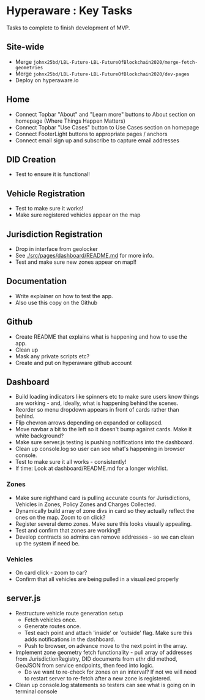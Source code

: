 # Hyperaware : Key Tasks

Tasks to complete to finish development of MVP.

## Site-wide

- Merge `johnx25bd/LBL-Future-LBL-FutureOfBlockchain2020/merge-fetch-geometries`
- Merge `johnx25bd/LBL-Future-LBL-FutureOfBlockchain2020/dev-pages`
- Deploy on hyperaware.io

## Home

- Connect Topbar "About" and "Learn more" buttons to About section on homepage (Where Things Happen Matters)
- Connect Topbar "Use Cases" button to Use Cases section on homepage
- Connect FooterLight buttons to appropriate pages / anchors
- Connect email sign up and subscribe to capture email addresses


## DID Creation

- Test to ensure it is functional!

## Vehicle Registration

- Test to make sure it works!
- Make sure registered vehicles appear on the map

## Jurisdiction Registration

- Drop in interface from geolocker
- See [./src/pages/dashboard/README.md](./src/pages/dashboard/README.md) for more info.
- Test and make sure new zones appear on map!!

## Documentation

- Write explainer on how to test the app.
- Also use this copy on the Github

## Github

- Create README that explains what is happening and how to use the app.
- Clean up
- Mask any private scripts etc?
- Create and put on hyperaware github account

## Dashboard

- Build loading indicators like spinners etc to make sure users know things are working - and, ideally, what is happening behind the scenes.
- Reorder so menu dropdown appears in front of cards rather than behind.
- Flip chevron arrows depending on expanded or collapsed.
- Move navbar a bit to the left so it doesn't bump against cards. Make it white background?
- Make sure server.js testing is pushing notifications into the dashboard.
- Clean up console.log so user can see what's happening in browser console.
- Test to make sure it all works - consistently!
- If time: Look at dashboard/README.md for a longer wishlist.

### Zones

- Make sure righthand card is pulling accurate counts for Jurisdictions, Vehicles in Zones, Policy Zones and Charges Collected.
- Dynamically build array of zone divs in card so they actually reflect the ones on the map. Zoom to on click?
- Register several demo zones. Make sure this looks visually appealing.
- Test and confirm that zones are working!!
- Develop contracts so admins can remove addresses - so we can clean up the system if need be.

### Vehicles

- On card click - zoom to car?
- Confirm that all vehicles are being pulled in a visualized properly


## server.js

- Restructure vehicle route generation setup
  - Fetch vehicles once.
  - Generate routes once.
  - Test each point and attach 'inside' or 'outside' flag. Make sure this adds notifications in the dashboard.
  - Push to browser, on advance move to the next point in the array.
- Implement zone geometry fetch functionality - pull array of addresses from JurisdictionRegistry, DID documents from ethr did method, GeoJSON from service endpoints, then feed into logic.
  - Do we want to re-check for zones on an interval? If not we will need to restart server to re-fetch after a new zone is registered.
- Clean up console.log statements so testers can see what is going on in terminal console
